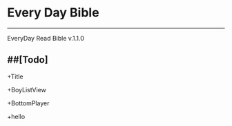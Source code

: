 # Every Day Bible
------------
EveryDay Read Bible v.1.1.0

##[Todo]
------------
 +Title
 
 +BoyListView
 
 +BottomPlayer
 
 +hello
